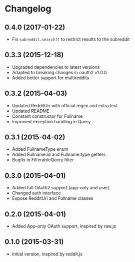 # Changelog

## 0.4.0 (2017-01-22)

- Fix `subreddit.search()` to restrict results to the subreddit

## 0.3.3 (2015-12-18)

- Upgraded dependencies to latest versions
- Adapted to breaking changes in oauth2 v1.0.0
- Added better support for multireddits

## 0.3.2 (2015-04-03)

- Updated RedditUri with official regex and extra test
- Updated README
- Constant constructor for Fullname
- Improved exception handling in Query

## 0.3.1 (2015-04-02)

- Added FullnameType enum
- Added Fullname.id and Fullname.type getters
- Bugfix in FilterableQuery.filter

## 0.3.0 (2015-04-01)

- Added full OAuth2 support (app-only and user)
- Changed auth interface
- Expose RedditUri and Fullname classes

## 0.2.0 (2015-04-01)

- Added App-only OAuth support, inspired by raw.js

## 0.1.0 (2015-03-31)

- Initial version, inspired by reddit.js
